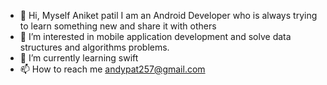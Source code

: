 - 👋 Hi, Myself Aniket patil I am an Android Developer who is always trying to learn something new and share it with others
- 👀 I’m interested in mobile application development and solve data structures and algorithms problems.
- 🌱 I’m currently learning swift
- 📫 How to reach me andypat257@gmail.com

<!---
Aniket752/Aniket752 is a ✨ special ✨ repository because its `README.md` (this file) appears on your GitHub profile.
You can click the Preview link to take a look at your changes.
--->
